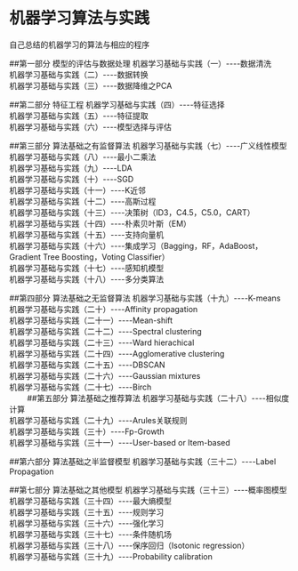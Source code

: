 # 机器学习算法与实践
自己总结的机器学习的算法与相应的程序

##第一部分 模型的评估与数据处理
 机器学习基础与实践（一）----数据清洗<br> 
 机器学习基础与实践（二）----数据转换<br>
 机器学习基础与实践（三）----数据降维之PCA<br> 
 
##第二部分 特征工程
 机器学习基础与实践（四）----特征选择<br>
 机器学习基础与实践（五）----特征提取<br>
 机器学习基础与实践（六）----模型选择与评估<br>
 
##第三部分 算法基础之有监督算法
 机器学习基础与实践（七）----广义线性模型<br>
 机器学习基础与实践（八）----最小二乘法<br>
 机器学习基础与实践（九）----LDA<br>
 机器学习基础与实践（十）----SGD<br>
 机器学习基础与实践（十一）----K近邻<br>
 机器学习基础与实践（十二）----高斯过程<br>
 机器学习基础与实践（十三）----决策树（ID3，C4.5，C5.0，CART）<br>
 机器学习基础与实践（十四）----朴素贝叶斯（EM）<br>
 机器学习基础与实践（十五）----支持向量机<br>
 机器学习基础与实践（十六）----集成学习（Bagging，RF，AdaBoost，Gradient Tree Boosting，Voting Classifier）<br>
 机器学习基础与实践（十七）----感知机模型<br>
 机器学习基础与实践（十八）----多分类算法<br>
 
##第四部分 算法基础之无监督算法
 机器学习基础与实践（十九）----K-means<br>
 机器学习基础与实践（二十）----Affinity propagation<br>
 机器学习基础与实践（二十一）----Mean-shift<br>
 机器学习基础与实践（二十二）----Spectral clustering<br>
 机器学习基础与实践（二十三）----Ward hierachical<br>
 机器学习基础与实践（二十四）----Agglomerative clustering<br>
 机器学习基础与实践（二十五）----DBSCAN<br>
 机器学习基础与实践（二十六）----Gaussian mixtures<br>
 机器学习基础与实践（二十七）----Birch<br>
 　　
##第五部分 算法基础之推荐算法
 机器学习基础与实践（二十八）----相似度计算<br>
 机器学习基础与实践（二十九）----Arules关联规则<br>
 机器学习基础与实践（三十）----Fp-Growth<br>
 机器学习基础与实践（三十一）----User-based or Item-based<br>
 
##第六部分 算法基础之半监督模型
 机器学习基础与实践（三十二）----Label Propagation<br>
 
##第七部分 算法基础之其他模型
 机器学习基础与实践（三十三）----概率图模型<br>
 机器学习基础与实践（三十四）----最大熵模型<br>
 机器学习基础与实践（三十五）----规则学习<br>
 机器学习基础与实践（三十六）----强化学习<br>
 机器学习基础与实践（三十七）----条件随机场<br>
 机器学习基础与实践（三十八）----保序回归（Isotonic regression）<br>
 机器学习基础与实践（三十九）----Probability calibration<br>
